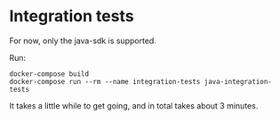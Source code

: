 # Integration tests

For now, only the java-sdk is supported.

Run:

```
docker-compose build
docker-compose run --rm --name integration-tests java-integration-tests
```

It takes a little while to get going, and in total takes about 3 minutes.
